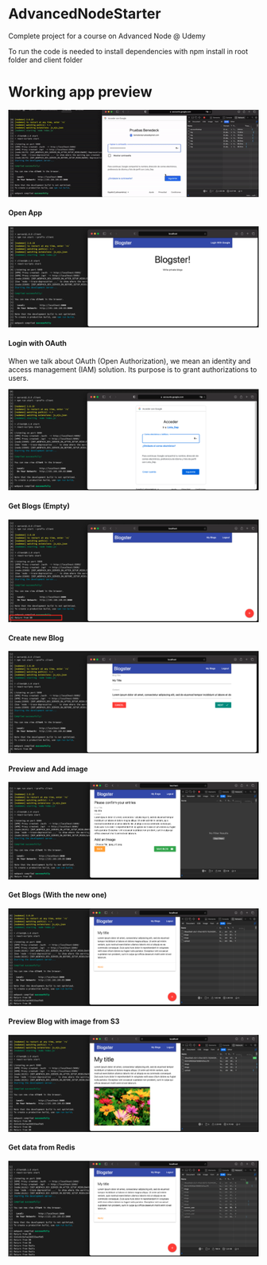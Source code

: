 # AdvancedNodeStarter

Complete project for a course on Advanced Node @ Udemy

To run the code is needed to install dependencies with npm install in root folder and client folder

# Working app preview

![Alt Text](../../images/NodeJS-Advanced-Concepts/BlogApp/BlogApp.gif)

#### Open App

![Alt Text](../../images/NodeJS-Advanced-Concepts/BlogApp/2.png)

#### Login with OAuth

When we talk about OAuth (Open Authorization), we mean an identity and access management (IAM) solution. Its purpose is to grant authorizations to users.

![Alt Text](../../images/NodeJS-Advanced-Concepts/BlogApp/3.png)

#### Get Blogs (Empty)

![Alt Text](../../images/NodeJS-Advanced-Concepts/BlogApp/4.png)

#### Create new Blog

![Alt Text](../../images/NodeJS-Advanced-Concepts/BlogApp/6.png)

#### Preview and Add image

![Alt Text](../../images/NodeJS-Advanced-Concepts/BlogApp/9.png)

#### Get Blogs (With the new one)

![Alt Text](../../images/NodeJS-Advanced-Concepts/BlogApp/10.png)

#### Preview Blog with image from S3

![Alt Text](../../images/NodeJS-Advanced-Concepts/BlogApp/11.png)

#### Get data from Redis

![Alt Text](../../images/NodeJS-Advanced-Concepts/BlogApp/12.png)
